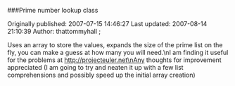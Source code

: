 ###Prime number lookup class

Originally published: 2007-07-15 14:46:27
Last updated: 2007-08-14 21:10:39
Author: thattommyhall ;

Uses an array to store the values, expands the size of the prime list on the fly, you can make a guess at how many you will need.\nI am finding it useful for the problems at http://projecteuler.net\nAny thoughts for improvement appreciated (I am going to try and neaten it up with a few list comprehensions and possibly speed up the initial array creation)